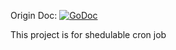 Origin Doc:
[![GoDoc](http://godoc.org/github.com/robfig/cron?status.png)](http://godoc.org/github.com/robfig/cron)

This project is for shedulable cron job
